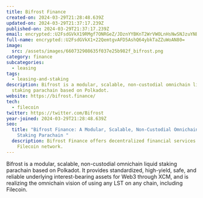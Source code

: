 ```yaml
---
title: Bifrost Finance
created-on: 2024-03-29T21:28:48.639Z
updated-on: 2024-03-29T21:37:17.239Z
published-on: 2024-03-29T21:37:17.239Z
email: encrypted::U2FsdGVkX19RMgf7ONRGeZ/JDznYYBKnT2WrVWOLnHsNwSNJzuYNBvmRpNNEFiQH
full-name: encrypted::U2FsdGVkX1+22QemtgvAFD5AshQ64ybkTaZZuWoAN80=
image:
  src: /assets/images/660732908635f037e25b982f_bifrost.png
category: finance
subcategories:
  - leasing
tags:
  - leasing-and-staking
description: Bifrost is a modular, scalable, non-custodial omnichain liquid
  staking parachain based on Polkadot.
website: https://bifrost.finance/
tech:
  - filecoin
twitter: https://twitter.com/Bifrost
year-joined: 2024-03-29T21:28:48.639Z
seo:
  title: "Bifrost Finance: A Modular, Scalable, Non-Custodial Omnichain Liquid
    Staking Parachain "
  description: Bifrost Finance offers decentralized financial services on the
    Filecoin network.
---
```


Bifrost is a modular, scalable, non-custodial omnichain liquid staking parachain based on Polkadot. It provides standardized, high-yield, safe, and reliable underlying interest-bearing assets for Web3 through XCM, and is realizing the omnichain vision of using any LST on any chain, including Filecoin.
